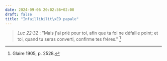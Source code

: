 ```yaml
---
date: 2024-09-06 20:02:56+02:00
draft: false
title: "Infaillibilit\xE9 papale"
---
```





> *Luc 22:32* : "Mais j'ai prié pour toi, afin que ta foi ne défaille point; et toi, quand tu seras converti, conflrme tes frères." [^1]

[^1]: Glaire 1905, p. 2528.
